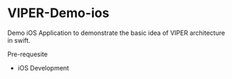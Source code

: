 # VIPER-Demo-ios
Demo iOS Application to demonstrate the basic idea of VIPER architecture in swift.

Pre-requesite 
  - iOS Development
